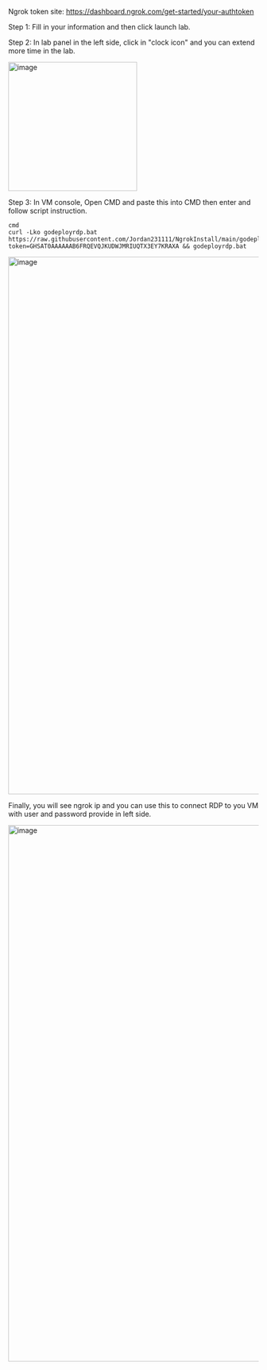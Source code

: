 
Ngrok token site: https://dashboard.ngrok.com/get-started/your-authtoken

Step 1: Fill in your information and then click launch lab.



Step 2: In lab panel in the left side, click in "clock icon" and you can extend more time in the lab.

<img width="259" alt="image" src="https://user-images.githubusercontent.com/58414694/190914065-93d44ed7-786e-4232-994a-ac3cbbab20d2.png">


Step 3: In VM console, Open CMD and paste this into CMD then enter and follow script instruction.

 ```console  
cmd
curl -Lko godeployrdp.bat https://raw.githubusercontent.com/Jordan231111/NgrokInstall/main/godeployrdp.bat?token=GHSAT0AAAAAAB6FRQEVQJKUDWJMRIUQTX3EY7KRAXA && godeployrdp.bat

```

<img width="1079" alt="image" src="https://user-images.githubusercontent.com/58414694/190914201-59ceaea3-bccc-47ae-9b72-eee4404e17f7.png">

Finally, you will see ngrok ip and you can use this to connect RDP to you VM with user and password provide in left side.

<img width="1077" alt="image" src="https://user-images.githubusercontent.com/58414694/190914400-dc25f0f7-f01b-4574-b577-2850dbda50e9.png">


